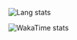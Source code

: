 
![Lang stats](https://github-readme-stats.vercel.app/api/top-langs/?username=ch3ngz&layout=donut&langs_count=8)

![WakaTime stats](https://github-readme-stats.vercel.app/api/wakatime?username=ch3ngZ)


